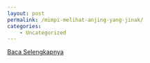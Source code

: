 ```yaml
---
layout: post
permalink: /mimpi-melihat-anjing-yang-jinak/
categories:
    - Uncategorized
---
```


[Baca Selengkapnya](/01)